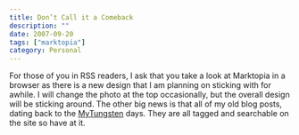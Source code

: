```yaml
---
title: Don’t Call it a Comeback
description: ""
date: 2007-09-20
tags: ["marktopia"]
category: Personal
---
```



<p>For those of you in RSS readers, I ask that you take a look at Marktopia in a browser as there is a new design that I am planning on sticking with for awhile.  I will change the photo at the top occasionally, but the overall design will be sticking around.  The other big news is that all of my old blog posts, dating back to the <a href="https://web.archive.org/web/20131211095307/http://web.archive.org/web/20030622111834/http://mytungsten.net/">MyTungsten</a> days.  They are all tagged and searchable on the site so have at it.</p>
